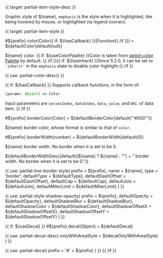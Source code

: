 
{{ target: partial-item-style-desc }}

Graphic style of ${name}, `emphasis` is the style when it is highlighted, like being hovered by mouse, or highlighted via legend connect.



{{ target: partial-item-style }}

#${prefix} color(Color{{ if: ${hasCallback} }}|Function{{ /if }}) = ${defaultColor|default(null)}

<ExampleUIControlColor />

${name} color. {{ if: ${useColorPalatte} }}Color is taken from [option.color Palette](~color) by default. {{ /if }}{{ if: ${hasInherit} }}Since 5.2.0, it can be set to `'inherit'` in the `emphasis` state to disable color highlight.{{ /if }}

{{ use: partial-color-desc() }}

{{ if: ${hasCallback} }}
Supports callback functions, in the form of:
```js
(params: Object) => Color
```
Input parameters are `seriesIndex`, `dataIndex`, `data`, `value`, and etc. of data item.
{{ /if }}

#${prefix} borderColor(Color) = ${defaultBorderColor|default("'#000'")}

<ExampleUIControlColor />

${name} border color, whose format is similar to that of `color`.

#${prefix} borderWidth(number) = ${defaultBorderWidth|default(0)}

<ExampleUIControlNumber value="${defaultBorderWidth|default(0)}" min="0" step="0.5" />

${name} border width. No border when it is set to be 0.

${defaultBorderWidthDesc|default((${name} ? ${name} : "") + " border width. No border when it is set to be 0.")}

{{ use: partial-line-border-style(
    prefix = ${prefix},
    name = ${name},
    type = 'border',
    defaultType = ${defaultType},
    defaultDashOffset = ${defaultDashOffset},
    defaultCap = ${defaultCap},
    defaultJoin = ${defaultJoin},
    defaultMiterLimit = ${defaultMiterLimit}
) }}

{{ use: partial-style-shadow-opacity(
    prefix = ${prefix},
    defaultOpacity = ${defaultOpacity},
    defaultShadowBlur = ${defaultShadowBlur},
    defaultShadowColor = ${defaultShadowColor},
    defaultShadowOffsetX = ${defaultShadowOffsetX},
    defaultShadowOffsetY = ${defaultShadowOffsetY}
) }}

{{ if: ${useDecal} }}
#${prefix} decal(Object) = ${defaultDecal}

{{ use: partial-decal-desc(
    onlyWithAreaStyle = ${decalOnlyWithAreaStyle}
) }}

{{ use: partial-decal(
    prefix = '#' + ${prefix}
) }}
{{ /if }}

